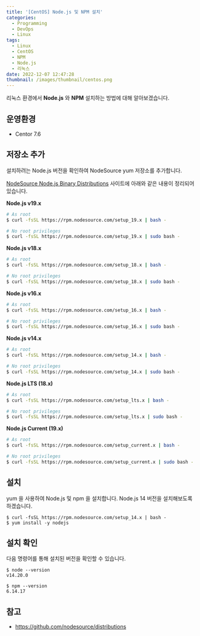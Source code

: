```yaml
---
title: '[CentOS] Node.js 및 NPM 설치'
categories:
  - Programming
  - DevOps
  - Linux
tags:
  - Linux
  - CentOS
  - NPM
  - Node.js
  - 리눅스
date: 2022-12-07 12:47:28
thumbnail: /images/thumbnail/centos.png
---
```


리눅스 환경에서 **Node.js** 와 **NPM** 설치하는 방법에 대해 알아보겠습니다.

## 운영환경

- Centor 7.6

## 저장소 추가

설치하려는 Node.js 버전을 확인하여 NodeSource yum 저장소를 추가합니다.

[NodeSource Node.js Binary Distributions](https://github.com/nodesource/distributions) 사이트에 아래와 같은 내용이 정리되어있습니다.

**Node.js v19.x**

```bash
# As root
$ curl -fsSL https://rpm.nodesource.com/setup_19.x | bash -

# No root privileges
$ curl -fsSL https://rpm.nodesource.com/setup_19.x | sudo bash -
```

**Node.js v18.x**

```bash
# As root
$ curl -fsSL https://rpm.nodesource.com/setup_18.x | bash -

# No root privileges
$ curl -fsSL https://rpm.nodesource.com/setup_18.x | sudo bash -
```

**Node.js v16.x**

```bash
# As root
$ curl -fsSL https://rpm.nodesource.com/setup_16.x | bash -

# No root privileges
$ curl -fsSL https://rpm.nodesource.com/setup_16.x | sudo bash -
```

**Node.js v14.x**

```bash
# As root
$ curl -fsSL https://rpm.nodesource.com/setup_14.x | bash -

# No root privileges
$ curl -fsSL https://rpm.nodesource.com/setup_14.x | sudo bash -
```

**Node.js LTS (18.x)**

```bash
# As root
$ curl -fsSL https://rpm.nodesource.com/setup_lts.x | bash -

# No root privileges
$ curl -fsSL https://rpm.nodesource.com/setup_lts.x | sudo bash -
```

**Node.js Current (19.x)**

```bash
# As root
$ curl -fsSL https://rpm.nodesource.com/setup_current.x | bash -

# No root privileges
$ curl -fsSL https://rpm.nodesource.com/setup_current.x | sudo bash -
```

## 설치

yum 을 사용하여 Node.js 및 npm 을 설치합니다. Node.js 14 버전을 설치해보도록 하겠습니다.

```shell
$ curl -fsSL https://rpm.nodesource.com/setup_14.x | bash -
$ yum install -y nodejs
```

## 설치 확인

다음 명령어를 통해 설치된 버전을 확인할 수 있습니다.

```shell
$ node --version
v14.20.0
```

```shell
$ npm --version
6.14.17
```

## 참고

- https://github.com/nodesource/distributions
